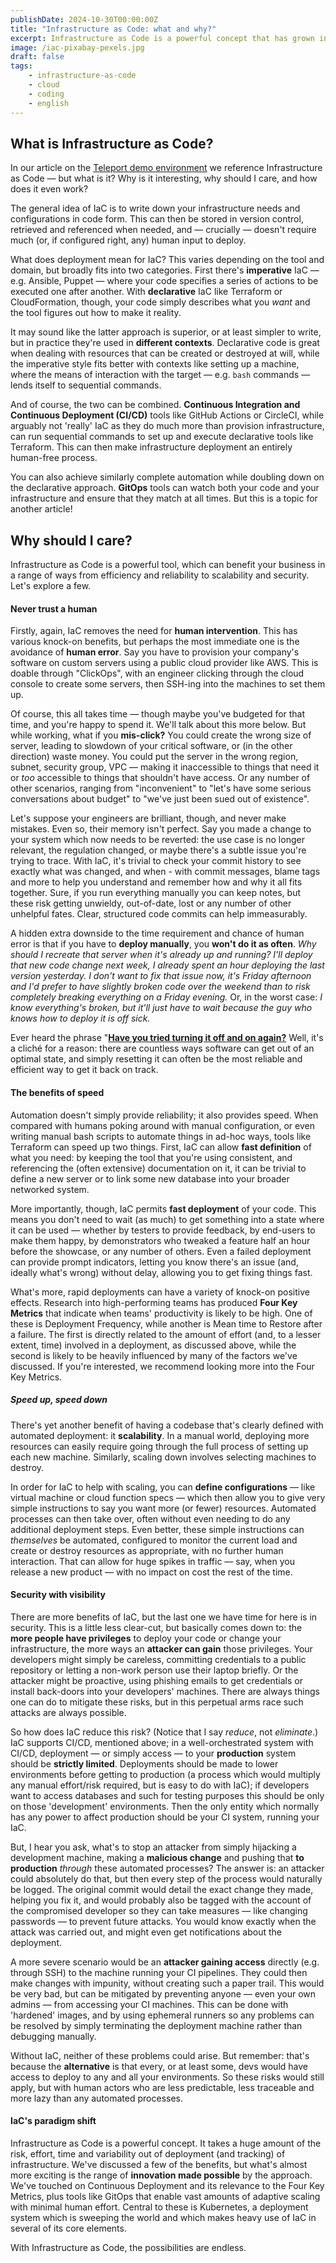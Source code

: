 ```yaml
---
publishDate: 2024-10-30T00:00:00Z
title: "Infrastructure as Code: what and why?"
excerpt: Infrastructure as Code is a powerful concept that has grown in popularity in recent years. We explore how it works, the benefits it brings over more manual alternatives, and some of the wider implications of the technology.
image: /iac-pixabay-pexels.jpg
draft: false
tags:
    - infrastructure-as-code
    - cloud
    - coding
    - english
---
```


## What is Infrastructure as Code?

In our article on the [Teleport demo environment](teleport-demo-env.md) we reference Infrastructure as Code — but what is it? Why is it interesting, why should I care, and how does it even work?

The general idea of IaC is to write down your infrastructure needs and configurations in code form. This can then be stored in version control, retrieved and referenced when needed, and — crucially — doesn't require much (or, if configured right, any) human input to deploy.

What does deployment mean for IaC? This varies depending on the tool and domain, but broadly fits into two categories. First there's **imperative** IaC — e.g. Ansible, Puppet — where your code specifies a series of actions to be executed one after another. With **declarative** IaC like Terraform or CloudFormation, though, your code simply describes what you _want_ and the tool figures out how to make it reality.

It may sound like the latter approach is superior, or at least simpler to write, but in practice they're used in **different contexts**. Declarative code is great when dealing with resources that can be created or destroyed at will, while the imperative style fits better with contexts like setting up a machine, where the means of interaction with the target — e.g. `bash` commands — lends itself to sequential commands.

And of course, the two can be combined. **Continuous Integration and Continuous Deployment (CI/CD)** tools like GitHub Actions or CircleCI, while arguably not 'really' IaC as they do much more than provision infrastructure, can run sequential commands to set up and execute declarative tools like Terraform. This can then make infrastructure deployment an entirely human-free process.

You can also achieve similarly complete automation while doubling down on the declarative approach. **GitOps** tools can watch both your code and your infrastructure and ensure that they match at all times. But this is a topic for another article!

## Why should I care?

Infrastructure as Code is a powerful tool, which can benefit your business in a range of ways from efficiency and reliability to scalability and security. Let's explore a few.

#### Never trust a human

Firstly, again, IaC removes the need for **human intervention**. This has various knock-on benefits, but perhaps the most immediate one is the avoidance of **human error**. Say you have to provision your company's software on custom servers using a public cloud provider like AWS. This is doable through "ClickOps", with an engineer clicking through the cloud console to create some servers, then SSH-ing into the machines to set them up.

Of course, this all takes time — though maybe you've budgeted for that time, and you're happy to spend it. We'll talk about this more below. But while working, what if you **mis-click?** You could create the wrong size of server, leading to slowdown of your critical software, or (in the other direction) waste money. You could put the server in the wrong region, subnet, security group, VPC — making it inaccessible to things that need it or _too_ accessible to things that shouldn't have access. Or any number of other scenarios, ranging from "inconvenient" to "let's have some serious conversations about budget" to "we've just been sued out of existence".

Let's suppose your engineers are brilliant, though, and never make mistakes. Even so, their memory isn't perfect. Say you made a change to your system which now needs to be reverted: the use case is no longer relevant, the regulation changed, or maybe there's a subtle issue you're trying to trace. With IaC, it's trivial to check your commit history to see exactly what was changed, and when - with commit messages, blame tags and more to help you understand and remember how and why it all fits together. Sure, if you run everything manually you can keep notes, but these risk getting unwieldy, out-of-date, lost or any number of other unhelpful fates. Clear, structured code commits can help immeasurably.

A hidden extra downside to the time requirement and chance of human error is that if you have to **deploy manually**, you **won't do it as often**. _Why should I recreate that server when it's already up and running?_ _I'll deploy that new code change next week, I already spent an hour deploying the last version yesterday._ _I don't want to fix that issue now, it's Friday afternoon and I'd prefer to have slightly broken code over the weekend than to risk completely breaking everything on a Friday evening._ Or, in the worst case: _I know everything's broken, but it'll just have to wait because the guy who knows how to deploy it is off sick._

Ever heard the phrase "<a target="_blank" href="https://www.youtube.com/watch?v=5UT8RkSmN4k">**Have you tried turning it off and on again?**</a> Well, it's a cliché for a reason: there are countless ways software can get out of an optimal state, and simply resetting it can often be the most reliable and efficient way to get it back on track.

#### The benefits of speed

Automation doesn't simply provide reliability; it also provides speed. When compared with humans poking around with manual configuration, or even writing manual bash scripts to automate things in ad-hoc ways, tools like Terraform can speed up two things. First, IaC can allow **fast definition** of what you need: by keeping the tool that you're using consistent, and referencing the (often extensive) documentation on it, it can be trivial to define a new server or to link some new database into your broader networked system.

More importantly, though, IaC permits **fast deployment** of your code. This means you don't need to wait (as much) to get something into a state where it can be used — whether by testers to provide feedback, by end-users to make them happy, by demonstrators who tweaked a feature half an hour before the showcase, or any number of others. Even a failed deployment can provide prompt indicators, letting you know there's an issue (and, ideally what's wrong) without delay, allowing you to get fixing things fast.

What's more, rapid deployments can have a variety of knock-on positive effects. Research into high-performing teams has produced <a target="_blank" target="https://www.thoughtworks.com/radar/techniques/four-key-metrics">**Four Key Metrics**</a> that indicate when teams' productivity is likely to be high. One of these is Deployment Frequency, while another is Mean time to Restore after a failure. The first is directly related to the amount of effort (and, to a lesser extent, time) involved in a deployment, as discussed above, while the second is likely to be heavily influenced by many of the factors we've discussed. If you're interested, we recommend looking more into the Four Key Metrics.

##### Speed up, speed down

There's yet another benefit of having a codebase that's clearly defined with automated deployment: it **scalability**. In a manual world, deploying more resources can easily require going through the full process of setting up each new machine. Similarly, scaling down involves selecting machines to destroy.

In order for IaC to help with scaling, you can **define configurations** — like virtual machine or cloud function specs — which then allow you to give very simple instructions to say you want more (or fewer) resources. Automated processes can then take over, often without even needing to do any additional deployment steps. Even better, these simple instructions can _themselves_ be automated, configured to monitor the current load and create or destroy resources as appropriate, with no further human interaction. That can allow for huge spikes in traffic — say, when you release a new product — with no impact on cost the rest of the time.

#### Security with visibility

There are more benefits of IaC, but the last one we have time for here is in security. This is a little less clear-cut, but basically comes down to: the **more people have privileges** to deploy your code or change your infrastructure, the more ways an **attacker can gain** those privileges. Your developers might simply be careless, committing credentials to a public repository or letting a non-work person use their laptop briefly. Or the attacker might be proactive, using phishing emails to get credentials or install back-doors into your developers' machines. There are always things one can do to mitigate these risks, but in this perpetual arms race such attacks are always possible.

So how does IaC reduce this risk? (Notice that I say _reduce_, not _eliminate_.) IaC supports CI/CD, mentioned above; in a well-orchestrated system with CI/CD, deployment — or simply access — to your **production** system should be **strictly limited**. Deployments should be made to lower environments before getting to production (a process which would multiply any manual effort/risk required, but is easy to do with IaC); if developers want to access databases and such for testing purposes this should be only on those 'development' environments. Then the only entity which normally has any power to affect production should be your CI system, running your IaC.

But, I hear you ask, what's to stop an attacker from simply hijacking a development machine, making a **malicious change** and pushing that **to production** _through_ these automated processes? The answer is: an attacker could absolutely do that, but then every step of the process would naturally be logged. The original commit would detail the exact change they made, helping you fix it, and would probably also be tagged with the account of the compromised developer so they can take measures — like changing passwords — to prevent future attacks. You would know exactly when the attack was carried out, and might even get notifications about the deployment.

A more severe scenario would be an **attacker gaining access** directly (e.g. through SSH) to the machine running your CI pipelines. They could then make changes with impunity, without creating such a paper trail. This would be very bad, but can be mitigated by preventing anyone — even your own admins — from accessing your CI machines. This can be done with 'hardened' images, and by using ephemeral runners so any problems can be resolved by simply terminating the deployment machine rather than debugging manually.

Without IaC, neither of these problems could arise. But remember: that's because the **alternative** is that every, or at least some, devs would have access to deploy to any and all your environments. So these risks would still apply, but with human actors who are less predictable, less traceable and more lazy than any automated processes.

#### IaC's paradigm shift

Infrastructure as Code is a powerful concept. It takes a huge amount of the risk, effort, time and variability out of deployment (and tracking) of infrastructure. We've discussed a few of the benefits, but what's almost more exciting is the range of **innovation made possible** by the approach. We've touched on Continuous Deployment and its relevance to the Four Key Metrics, plus tools like GitOps that enable vast amounts of adaptive scaling with minimal human effort. Central to these is Kubernetes, a deployment system which is sweeping the world and which makes heavy use of IaC in several of its core elements.

With Infrastructure as Code, the possibilities are endless.
